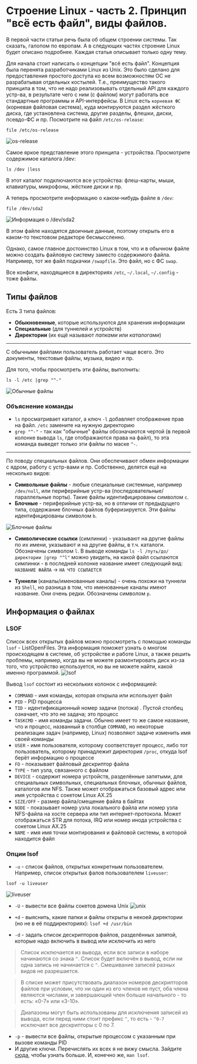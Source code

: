 # Строение Linux - часть 2. Принцип "всё есть файл", виды файлов.

В первой части статьи речь была об общем строении системы. Так сказать, галопом по европам. А в следующих частях строение Linux будет описано подробнее. Каждая статья описывает только одну тему.

Для начала стоит написать о концепции "всё есть файл". Концепция была перенята разработчиками Linux из Unix. Это было сделано для предоставления простого доступа ко всем возможностям ОС не разрабатывая отдельных костылей. Т.е., преимущество такого принципа в том, что не надо реализовывать отдельный API для каждого устр-ва, в результате чего с ним (с файлом) могут работать все стандартные программы и API-интерфейсы. В Linux есть `корневая ФС` (корневая файловая система), куда монтируются раздел жёсткого диска, где установлена система, другие разделы, флешки, диски, псевдо-ФС и пр. Посмотрите на файл `/etc/os-release`:
```
file /etc/os-release
```

![os-release](pic/os-release.png)


Самое яркое представление этого принципа - устройства. Просмотрите содержимое каталога /dev:
```
ls /dev |less
```

В этот каталог подключаются все устройства: флеш-карты, мыши, клавиатуры, микрофоны, жёсткие диски и пр.

А теперь просмотрите информацию о каком-нибудь файле в `/dev`:
```
file /dev/sda2
```

![Информация о /dev/sda2](pic/sda2.png)

В этом файле находятся двоичные данные, поэтому открыть его в каком-то текстовом редакторе бесмыссленно.

Однако, самое главное достоинство Linux в том, что и в обычном файле можно создать файловую систему заместо содержимого файла. Например, тот же файл подкачки `/swapfile`. Это файл, но с ФС `swap`.

Все конфиги, находящиеся в директориях `/etc`, `~/.local`, `~/.config` - тоже файлы.

## Типы файлов
Есть 3 типа файлов:
* **Обыкновенные**, которые используются для хранения информации
* **Специальные** (для туннелей и устройств)
* **Директории** (их ещё называют *папками* или *каталогами*)

***
С обычными файлами пользователь работает чаще всего. Это документы, текстовые файлы, музыка, видео и пр.

Для того, чтобы просмотреть эти файлы, выполнить:
```
ls -l /etc |grep "^-"
```
![Обычные файлы](pic/file1.png)

### Объяснение команды
* `ls` просматривает каталог, а ключ `-l` добавляет отображение прав на файл. `/etc` замените на нужную директорию
* `grep "^-"` - так как "обычные" файлы обозначаются чертой (в первой колонке вывода `ls`, где отображаются права на файл), то эта команда выведет только эти файлы по маске `^-`.

***
По поводу специальных файлов. Они обеспечивают обмен информации с ядром, работу с устр-вами и пр. Собственно, делятся ещё на несколько видов:
* **Символьные файлы** - любые специальные системные, например `/dev/null`, или периферийные устр-ва (последовательные/параллельные порты). Такие файлы идентифицированы символом `c`.
* **Блочные**  - периферийные устр-ва, но в отличии от предыдущего типа, содержание блочных файлов буферизируется. Эти файлы идентифицированы символом `b`.

![Блочные файлы](sda2.png)

* **Символические ссылки** (симлинки) - указывают на другие файлы по их имени, указывают и на другие файлы, в т.ч. каталоги. Обозначены символом `l`. В выводе команды `ls -l /путь/до/директории |grep "^l"` можно увидеть, на какой файл ссылаются симлинки - в последней колонке название имеет следующий вид:
`НАЗВАНИЕ ФАЙЛА` -> `НА ЧТО ССЫЛАЕТСЯ`

* **Туннели** (каналы/именованные каналы) - очень похожи на туннели из `Shell`, но разница в том, что именованные каналы имеют название. Они очень редки. Обозначены символом `p`.

## Информация о файлах
### LSOF
Список всех открытых файлов можно просмотреть с помощью команды `lsof` - ListOpenFiles. Эта информация поможет узнать о многом происходящем в системе, об устройстве и работе Linux, а также решить проблемы, например, когда вы не можете размонтировать диск из-за того, что устройство используется, но вы не можете найти, какой именно программой.
![lsof](pic/lsof.png)

Вывод `lsof` состоит из нескольких колонок с информацией:
* `COMMAND` - имя команды, которая открыла или использует файл
* `PID` - PID процесса
* `TID` - идентификационный номер задачи (потока) . Пустой столбец означает, что это не задача; это процесс
* `TASKCMD` - имя команды задачи. Обычно имеет то же самое название, что и процесс, названный в столбце `COMMAND`, но некоторые реализации задач (например, Linux) позволяют задаче изменить имя своей команды
* `USER` - имя пользователя, которому соответствует процесс, либо тот пользователь, которому принадлежит директория `/proc`, откуда lsof берёт информацию о процессе
* `FD` - показывает файловый дескриптор файла
* `TYPE` - тип узла, связанного с файлом
* `DEVICE` - содержит номера устройств, разделённые запятыми, для специальных символьных, специальных блочных, обычных файлов, каталогов или NFS. Также может отображаться базовый адрес или имя устройства с сокетом Linux AX.25
* `SIZE/OFF` - размер файла/смещение файла в байтах
* `NODE` - показывает номер узла локального файла или номер узла NFS-файла на хосте сервера или тип интернет-протокола. Может отображаться STR для потока, IRQ или номер инода устройства с сокетом Linux AX.25
* `NAME` - имя имя точки монтирования и файловой системы, в которой находится файл

### Опции lsof
* `-u` - список файлов, открытых конкретным пользователем. Например, список открытых фалов пользователем `liveuser`:
```
lsof -u liveuser
```
![liveuser](pic/liveuser.png)

* `-U` - вывести все файлы сокетов домена Unix
![unix](pic/unix.png)

* `+d` - выяснить, какие папки и файлы открыты в некоей директории (но не в её поддиректориях): `lsof +d /usr/bin`
* `-d` - задать список дескрипторов файлов, разделённых запятой, которые надо включить в вывод или исключить из него

> Список исключается из вывода, если все записи в наборе начинаются со знака `^`. Список будет включён в вывод, если ни одна запись не начинается с `^`. Смешивание записей разных видов не разрешается.

> В списке может присутствовать диапазон номеров дескрипторов файлов при условии, что ни один из его членов не пуст, оба члена являются числами, и завершающий член больше начального - то есть: «0-7» или «3-10».

> Диапазоны могут быть использованы для исключения записей из вывода, если перед ними стоит префикс `^`, то есть - `^0-7` исключает все дескрипторы с 0 по 7.

* `-p` - вывести все файлы, открытые процессом с указанным при вызове команды PID
* И другие ключи. Перечислять их всех я не вижу смысла. Зайдите [сюда](https://habr.com/ru/company/ruvds/blog/337934/), чтобы узнать больше. И, конечно же, `man lsof`.
